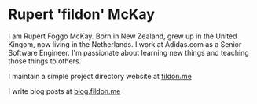 # Rupert 'fildon' McKay

I am Rupert Foggo McKay. Born in New Zealand, grew up in the United Kingom, now living in the Netherlands. I work at Adidas.com as a Senior Software Engineer. I'm passionate about learning new things and teaching those things to others.

I maintain a simple project directory website at [fildon.me](https://fildon.me/)

I write blog posts at [blog.fildon.me](https://blog.fildon.me/)
